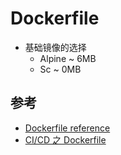 # Dockerfile

* 基础镜像的选择
  * Alpine ~ 6MB
  * Sc ~ 0MB

## 参考

* [Dockerfile reference](https://docs.docker.com/engine/reference/builder/)
* [CI/CD 之 Dockerfile](https://mritd.me/2017/11/12/ci-cd-dockerfile/)
